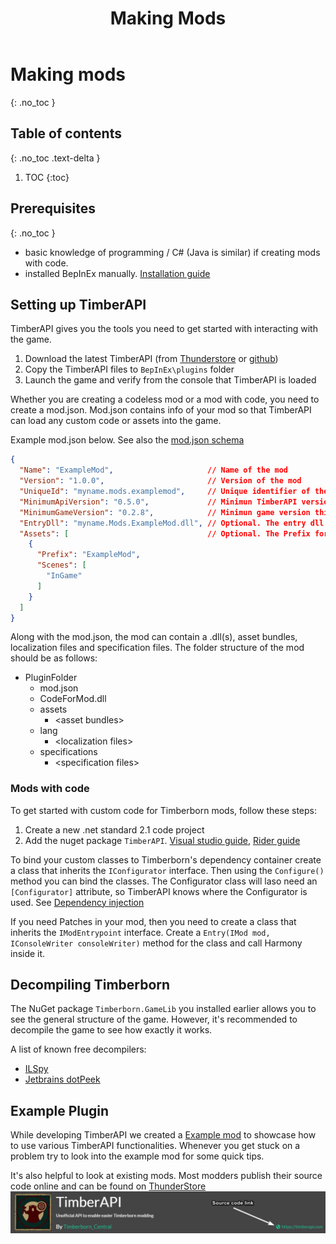 ﻿---
title: Making Mods
permalink: /making_mods/
nav_order: -80
layout: page
has_toc: true
divider: true
has_children: true
---
# Making mods
{: .no_toc }

## Table of contents
{: .no_toc .text-delta }

1. TOC
{:toc}

## Prerequisites
{: .no_toc }
- basic knowledge of programming / C# (Java is similar) if creating mods with code.
- installed BepInEx manually. [Installation guide](/using_mods/manual_install/)

## Setting up TimberAPI
TimberAPI gives you the tools you need to get started with interacting with the game.

1. Download the latest TimberAPI (from [Thunderstore](https://timberborn.thunderstore.io/package/Timberborn_Central/TimberAPI/) or [github](https://github.com/Timberborn-Modding-Central/TimberAPI))
1. Copy the TimberAPI files to `BepInEx\plugins` folder
1. Launch the game and verify from the console that TimberAPI is loaded 

Whether you are creating a codeless mod or a mod with code, you need to create a mod.json. Mod.json contains info of your mod so that TimberAPI can load any custom code or assets into the game.

Example mod.json below. See also the [mod.json schema](/making_mods/mod_json/)
```json
{
  "Name": "ExampleMod",                     // Name of the mod
  "Version": "1.0.0",                       // Version of the mod
  "UniqueId": "myname.mods.examplemod",     // Unique identifier of the mod
  "MinimumApiVersion": "0.5.0",             // Minimun TimberAPI version this mod needs
  "MinimumGameVersion": "0.2.8",            // Minimun game version this mod needs (0.2.8 is the lowest that works with TimberAPI v0.5)
  "EntryDll": "myname.Mods.ExampleMod.dll", // Optional. The entry dll if the mod has custom code
  "Assets": [                               // Optional. The Prefix for the asset bundle and the scenes where they should be loaded. 
    {
      "Prefix": "ExampleMod",
      "Scenes": [
        "InGame"
      ]
    }
  ]
}
```

Along with the mod.json, the mod can contain a .dll(s), asset bundles, localization files and specification files. The folder structure of the mod should be as follows:
- PluginFolder
    - mod.json
    - CodeForMod.dll
    - assets
        - &lt;asset bundles>
    - lang
        - &lt;localization files>
    - specifications
        - &lt;specification files>

### Mods with code
To get started with custom code for Timberborn mods, follow these steps:
1. Create a new .net standard 2.1 code project 
1. Add the nuget package `TimberAPI`. [Visual studio guide](https://docs.microsoft.com/en-us/nuget/quickstart/install-and-use-a-package-in-visual-studio), [Rider guide](https://www.jetbrains.com/help/rider/Using_NuGet.html)

To bind your custom classes to Timberborn's dependency container create a class that inherits the `IConfigurator` interface. Then using the `Configure()` method you can bind 
the classes. The Configurator class will laso need an `[Configurator]` attribute, so TimberAPI knows where the Configurator is used. See [Dependency injection](/../dependency_injection/)

If you need Patches in your mod, then you need to create a class that inherits the `IModEntrypoint` interface. Create a `Entry(IMod mod, IConsoleWriter consoleWriter)` method 
for the class and call Harmony inside it.

## Decompiling Timberborn
The NuGet package `Timberborn.GameLib` you installed earlier allows you to see the general structure of the game. 
However, it's recommended to decompile the game to see how exactly it works.  
  
A list of known free decompilers:
- [ILSpy](https://github.com/icsharpcode/ILSpy)
- [Jetbrains dotPeek](https://www.jetbrains.com/decompiler/)

## Example Plugin
While developing TimberAPI we created a [Example mod](https://github.com/Timberborn-Modding-Central/TimberAPI/tree/main/TimberAPIExample) to showcase how to use various TimberAPI functionalities.
Whenever you get stuck on a problem try to look into the example mod for some quick tips.  
  
It's also helpful to look at existing mods. Most modders publish their source code online and can be found on [ThunderStore](https://timberborn.thunderstore.io/)
![](/assets/images/source_link.png)

